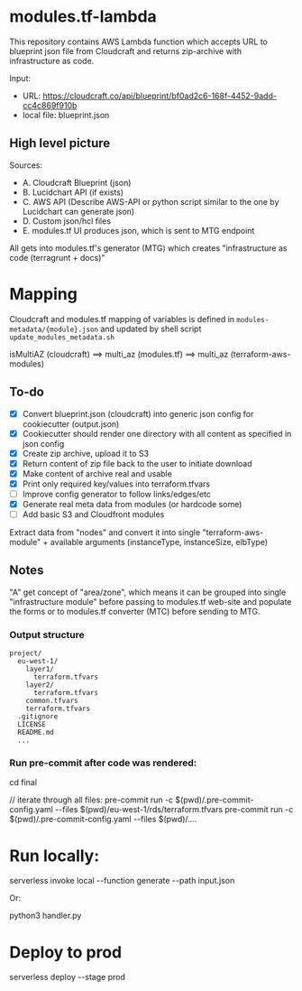 # modules.tf-lambda

This repository contains AWS Lambda function which accepts URL to blueprint json file from Cloudcraft and returns zip-archive with infrastructure as code.

Input:
 * URL: https://cloudcraft.co/api/blueprint/bf0ad2c6-168f-4452-9add-cc4c869f910b
 * local file: blueprint.json

## High level picture

Sources:

 - A. Cloudcraft Blueprint (json)
 - B. Lucidchart API (if exists)
 - C. AWS API (Describe AWS-API or python script similar to the one by Lucidchart can generate json)
 - D. Custom json/hcl files
 - E. modules.tf UI produces json, which is sent to MTG endpoint

All gets into modules.tf's generator (MTG) which creates "infrastructure as code (terragrunt + docs)"

# Mapping

Cloudcraft and modules.tf mapping of variables is defined in `modules-metadata/{module}.json` and updated by shell script `update_modules_metadata.sh`

isMultiAZ (cloudcraft) ==> multi_az (modules.tf) ==> multi_az (terraform-aws-modules)


## To-do

 - [x] Convert blueprint.json (cloudcraft) into generic json config for cookiecutter (output.json)
 - [x] Cookiecutter should render one directory with all content as specified in json config
 - [x] Create zip archive, upload it to S3
 - [x] Return content of zip file back to the user to initiate download
 - [x] Make content of archive real and usable
 - [x] Print only required key/values into terraform.tfvars
 - [ ] Improve config generator to follow links/edges/etc
 - [x] Generate real meta data from modules (or hardcode some)
 - [ ] Add basic S3 and Cloudfront modules

Extract data from "nodes" and convert it into single "terraform-aws-module" + available arguments (instanceType, instanceSize, elbType)

## Notes

"A" get concept of "area/zone", which means it can be grouped into single "infrastructure module" before passing to modules.tf web-site and populate the forms or to modules.tf converter (MTC) before sending to MTG.


### Output structure

```
project/
  eu-west-1/
    layer1/
      terraform.tfvars
    layer2/
      terraform.tfvars
    common.tfvars
    terraform.tfvars
  .gitignore
  LICENSE
  README.md
  ...
```

### Run pre-commit after code was rendered:

cd final

// iterate through all files:
pre-commit run -c $(pwd)/.pre-commit-config.yaml --files $(pwd)/eu-west-1/rds/terraform.tfvars
pre-commit run -c $(pwd)/.pre-commit-config.yaml --files $(pwd)/....

# Run locally:

serverless invoke local --function generate --path input.json

Or:

python3 handler.py

# Deploy to prod

serverless deploy --stage prod